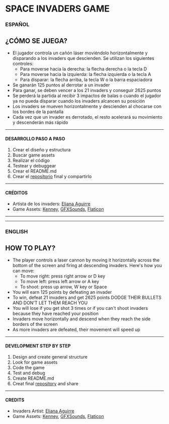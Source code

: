 # SPACE INVADERS GAME

### ESPAÑOL

## ¿CÓMO SE JUEGA?

- El jugador controla un cañón láser moviéndolo horizontalmente y disparando a los invaders que descienden. Se utilizan los siguientes controles:
    - Para moverse hacia la derecha: la flecha derecha o la tecla D
    - Para moverse hacia la izquierda: la flecha izquierda o la tecla A
    - Para disparar: la flecha arriba, la tecla W o la barra espaciadora
- Se ganarán 125 puntos al derrotar a un invader
- Para ganar, se deben vencer a los 21 invaders y conseguir 2625 puntos
- Se perderá la partida al recibir 3 impactos de balas o cuando el jugador ya no pueda disparar cuando los invaders alcancen su posición
- Los invaders se mueven horizontalmente y descienden al chocarse con los bordes de la pantalla
- Cada vez que un invader es derrotado, el resto acelerará su movimiento y descenderán más rápido

---

#### DESARROLLO PASO A PASO

1. Crear el diseño y estructura
2. Buscar game assets
3. Realizar el código
4. Testear y debuggear
5. Crear el README.md
6. Crear el [repositorio](https://github.com/NataliaOliveto/SpaceInvaders) final y compartirlo

---

#### CRÉDITOS
- Artista de los invaders: [Eliana Aguirre](https://www.instagram.com/eliaguirre.art/)
- Game Assets: [Kenney](https://www.kenney.nl), [GFXSounds](https://gfxsounds.com), [Flaticon](https://www.flaticon.com/)

---
---

### ENGLISH

## HOW TO PLAY?

- The player controls a laser cannon by moving it horizontally across the bottom of the screen and firing at descending invaders. Here's how you can move:
    - To move right: press right arrow or D key
    - To move left: press left arrow or A key
    - To shoot: press up arrow, W key or Space
- You will earn 125 points by defeating an invader
- To win, defeat 21 invaders and get 2625 points
DODGE THEIR BULLETS AND DON'T LET THEM REACH YOU
- You will lose if you get shot 3 times or if you can't shoot invaders because they have reached your position
- Invaders move horizontally and descend when they reach the side borders of the screen
- As more invaders are defeated, their movement will speed up

---

#### DEVELOPMENT STEP BY STEP

1. Design and create general structure
2. Look for game assets
3. Code the game
4. Test and debug
5. Create README.md
6. Creat final [repository](https://github.com/NataliaOliveto/SpaceInvaders) and share

---

#### CREDITS
- Invaders Artist: [Eliana Aguirre](https://www.instagram.com/eliaguirre.art/)
- Game Assets: [Kenney](https://www.kenney.nl), [GFXSounds](https://gfxsounds.com), [Flaticon](https://www.flaticon.com/)
